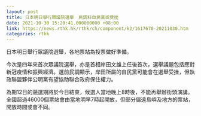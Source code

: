 ```yaml
---
layout: post
title: 日本明日舉行眾議院選舉　民調料自民黨或受挫
date: 2021-10-30 15:20:41.000000000 +08:00
link: https://news.rthk.hk/rthk/ch/component/k2/1617670-20211030.htm
categories: rthk
---
```


日本明日舉行眾議院選舉，各地票站為投票做好準備。

今次是四年來首次眾議院選舉，亦是首相岸田文雄上任後首次，選舉議題包括應對新冠疫情和振興經濟。選前民調顯示，岸田所屬的自民黨可能會在選舉受挫，但執政聯盟夥伴公明黨有望協助聯合政府保住權力。

為期12日的競選期將於今日結束，候選人當地晚上8時後，不能再舉辦街頭演講。全國超過46000個票站會由當地明早7時起開放，但部分偏遠島嶼及地方的票站，開放時間或會不同。
